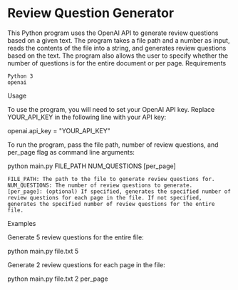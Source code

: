 # Review Question Generator

This Python program uses the OpenAI API to generate review questions based on a given text. The program takes a file path and a number as input, reads the contents of the file into a string, and generates review questions based on the text. The program also allows the user to specify whether the number of questions is for the entire document or per page.
Requirements

    Python 3
    openai

Usage

To use the program, you will need to set your OpenAI API key. Replace YOUR_API_KEY in the following line with your API key:

openai.api_key = "YOUR_API_KEY"

To run the program, pass the file path, number of review questions, and per_page flag as command line arguments:

python main.py FILE_PATH NUM_QUESTIONS [per_page]

    FILE_PATH: The path to the file to generate review questions for.
    NUM_QUESTIONS: The number of review questions to generate.
    [per_page]: (optional) If specified, generates the specified number of review questions for each page in the file. If not specified, generates the specified number of review questions for the entire file.

Examples

Generate 5 review questions for the entire file:

python main.py file.txt 5

Generate 2 review questions for each page in the file:

python main.py file.txt 2 per_page
